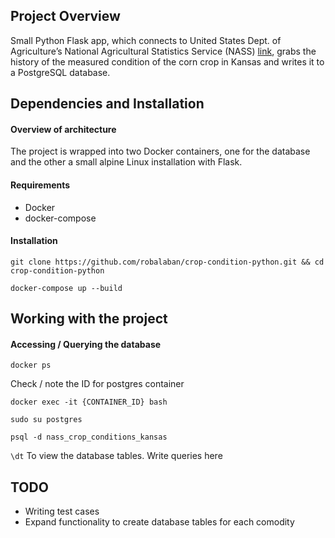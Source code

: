 ## Project Overview

Small Python Flask app, which connects to United States Dept. of Agriculture’s National Agricultural Statistics Service (NASS) [link](https://quickstats.nass.usda.gov/api), grabs the history of the measured condition of the corn crop in Kansas and writes it to a PostgreSQL database.

## Dependencies and Installation

#### Overview of architecture

The project is wrapped into two Docker containers, one for the database and the other a small alpine Linux installation with Flask.

#### Requirements

- Docker
- docker-compose

#### Installation

`git clone https://github.com/robalaban/crop-condition-python.git && cd crop-condition-python`

`docker-compose up --build`

## Working with the project

#### Accessing / Querying the database

`docker ps`

Check / note the ID for postgres container

`docker exec -it {CONTAINER_ID} bash`

`sudo su postgres`

`psql -d nass_crop_conditions_kansas`

`\dt` To view the database tables. Write queries here

## TODO

- Writing test cases
- Expand functionality to create database tables for each comodity
